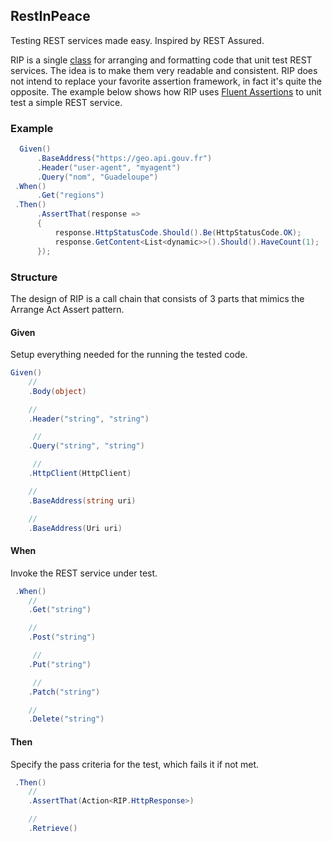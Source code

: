 ## RestInPeace
Testing REST services made easy. Inspired by REST Assured.

RIP is a single [class](https://github.com/lecaillon/RestInPeace/blob/master/src/RestInPeace/RIP.cs) for arranging and formatting code that unit test REST services. The idea is to make them very readable and consistent. RIP does not intend to replace your favorite assertion framework, in fact it's quite the opposite. The example below shows how  RIP uses [Fluent Assertions](http://fluentassertions.com/) to unit test a simple REST service.

### Example
```c#
  Given()
      .BaseAddress("https://geo.api.gouv.fr")
      .Header("user-agent", "myagent")
      .Query("nom", "Guadeloupe")
 .When()
      .Get("regions")
 .Then()
      .AssertThat(response =>
      {
          response.HttpStatusCode.Should().Be(HttpStatusCode.OK);
          response.GetContent<List<dynamic>>().Should().HaveCount(1);
      });
```

### Structure
The design of RIP is a call chain that consists of 3 parts that mimics the Arrange Act Assert pattern.

#### Given
Setup everything needed for the running the tested code.

```c#
Given()
    // 
    .Body(object)

    //
    .Header("string", "string")

     //
    .Query("string", "string")

     //
    .HttpClient(HttpClient)

    // 
    .BaseAddress(string uri)

    // 
    .BaseAddress(Uri uri)
```

#### When
Invoke the REST service under test.
```c#
 .When()
    //
    .Get("string")

    //
    .Post("string")

     //
    .Put("string")

     //
    .Patch("string")

    // 
    .Delete("string")
```

#### Then
Specify the pass criteria for the test, which fails it if not met.
```c#
 .Then()
    //
    .AssertThat(Action<RIP.HttpResponse>)

    //
    .Retrieve()
```
